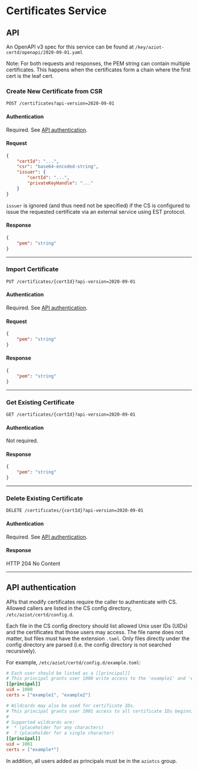 # Certificates Service

## API

An OpenAPI v3 spec for this service can be found at `/key/aziot-certd/openapi/2020-09-01.yaml`

Note: For both requests and responses, the PEM string can contain multiple certificates. This happens when the certificates form a chain where the first cert is the leaf cert.

### Create New Certificate from CSR

`POST /certificates?api-version=2020-09-01`

#### Authentication

Required. See [API authentication](#api-authentication).

#### Request

```json
{
    "certId": "...",
    "csr": "base64-encoded-string",
    "issuer": {
        "certId": "...",
        "privateKeyHandle": "..."
    }
}
```

`issuer` is ignored (and thus need not be specified) if the CS is configured to issue the requested certificate via an external service using EST protocol.

#### Response

```json
{
    "pem": "string"
}
```

---

### Import Certificate

`PUT /certificates/{certId}?api-version=2020-09-01`

#### Authentication

Required. See [API authentication](#api-authentication).

#### Request

```json
{
    "pem": "string"
}
```

#### Response

```json
{
    "pem": "string"
}
```

---

### Get Existing Certificate

`GET /certificates/{certId}?api-version=2020-09-01`

#### Authentication

Not required.

#### Response

```json
{
    "pem": "string"
}
```

---

### Delete Existing Certificate

`DELETE /certificates/{certId}?api-version=2020-09-01`

#### Authentication

Required. See [API authentication](#api-authentication).

#### Response

HTTP 204 No Content

---

## API authentication

APIs that modify certificates require the caller to authenticate with CS. Allowed callers are listed in the CS config directory, `/etc/aziot/certd/config.d`.

Each file in the CS config directory should list allowed Unix user IDs (UIDs) and the certificates that those users may access. The file name does not matter, but files must have the extension `.toml`. Only files directly under the config directory are parsed (i.e. the config directory is not searched recursively).

For example, `/etc/aziot/certd/config.d/example.toml`:
```toml
# Each user should be listed as a [[principal]]
# This principal grants user 1000 write access to the 'example1' and 'example2' certificates.
[[principal]]
uid = 1000
certs = ["example1", "example2"]

# Wildcards may also be used for certificate IDs.
# This principal grants user 1001 access to all certificate IDs beginning with 'example'.
#
# Supported wildcards are:
#  * (placeholder for any characters)
#  ? (placeholder for a single character)
[[principal]]
uid = 1001
certs = ["example*"]
```

In addition, all users added as principals must be in the `aziotcs` group.
